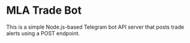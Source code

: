 
# MLA Trade Bot

This is a simple Node.js-based Telegram bot API server that posts trade alerts using a POST endpoint.
